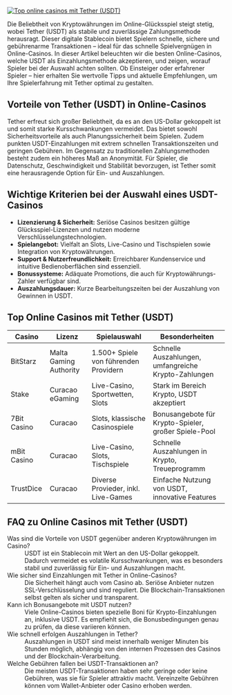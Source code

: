 [![Top online casinos mit Tether (USDT)](https://123-caf.pages.dev/gitsignup.png)](https://vrmoo.ru/Bt82HjjY)

<p>Die Beliebtheit von Kryptowährungen im Online-Glücksspiel steigt stetig, wobei Tether (USDT) als stabile und zuverlässige Zahlungsmethode herausragt. Dieser digitale Stablecoin bietet Spielern schnelle, sichere und gebührenarme Transaktionen – ideal für das schnelle Spielvergnügen in Online-Casinos. In dieser Artikel beleuchten wir die besten Online-Casinos, welche USDT als Einzahlungsmethode akzeptieren, und zeigen, worauf Spieler bei der Auswahl achten sollten. Ob Einsteiger oder erfahrener Spieler – hier erhalten Sie wertvolle Tipps und aktuelle Empfehlungen, um Ihre Spielerfahrung mit Tether optimal zu gestalten.</p>  <h2>Vorteile von Tether (USDT) in Online-Casinos</h2> <p>Tether erfreut sich großer Beliebtheit, da es an den US-Dollar gekoppelt ist und somit starke Kursschwankungen vermeidet. Das bietet sowohl Sicherheitsvorteile als auch Planungssicherheit beim Spielen. Zudem punkten USDT-Einzahlungen mit extrem schnellen Transaktionszeiten und geringen Gebühren. Im Gegensatz zu traditionellen Zahlungsmethoden besteht zudem ein höheres Maß an Anonymität. Für Spieler, die Datenschutz, Geschwindigkeit und Stabilität bevorzugen, ist Tether somit eine herausragende Option für Ein- und Auszahlungen.</p>  <h2>Wichtige Kriterien bei der Auswahl eines USDT-Casinos</h2> <ul> <li><strong>Lizenzierung & Sicherheit:</strong> Seriöse Casinos besitzen gültige Glücksspiel-Lizenzen und nutzen moderne Verschlüsselungstechnologien.</li> <li><strong>Spielangebot:</strong> Vielfalt an Slots, Live-Casino und Tischspielen sowie Integration von Kryptowährungen.</li> <li><strong>Support & Nutzerfreundlichkeit:</strong> Erreichbarer Kundenservice und intuitive Bedienoberflächen sind essenziell.</li> <li><strong>Bonussysteme:</strong> Adäquate Promotions, die auch für Kryptowährungs-Zahler verfügbar sind.</li> <li><strong>Auszahlungsdauer:</strong> Kurze Bearbeitungszeiten bei der Auszahlung von Gewinnen in USDT.</li> </ul>  <h2>Top Online Casinos mit Tether (USDT)</h2> <table> <thead> <tr> <th>Casino</th> <th>Lizenz</th> <th>Spielauswahl</th> <th>Besonderheiten</th> </tr> </thead> <tbody> <tr> <td>BitStarz</td> <td>Malta Gaming Authority</td> <td>1.500+ Spiele von führenden Providern</td> <td>Schnelle Auszahlungen, umfangreiche Krypto-Zahlungen</td> </tr> <tr> <td>Stake</td> <td>Curacao eGaming</td> <td>Live-Casino, Sportwetten, Slots</td> <td>Stark im Bereich Krypto, USDT akzeptiert</td> </tr> <tr> <td>7Bit Casino</td> <td>Curacao</td> <td>Slots, klassische Casinospiele</td> <td>Bonusangebote für Krypto-Spieler, großer Spiele-Pool</td> </tr> <tr> <td>mBit Casino</td> <td>Curacao</td> <td>Live-Casino, Slots, Tischspiele</td> <td>Schnelle Auszahlungen in Krypto, Treueprogramm</td> </tr> <tr> <td>TrustDice</td> <td>Curacao</td> <td>Diverse Provieder, inkl. Live-Games</td> <td>Einfache Nutzung von USDT, innovative Features</td> </tr> </tbody> </table>  <h2>FAQ zu Online Casinos mit Tether (USDT)</h2> <dl> <dt>Was sind die Vorteile von USDT gegenüber anderen Kryptowährungen im Casino?</dt> <dd>USDT ist ein Stablecoin mit Wert an den US-Dollar gekoppelt. Dadurch vermeidet es volatile Kursschwankungen, was es besonders stabil und zuverlässig für Ein- und Auszahlungen macht.</dd>  <dt>Wie sicher sind Einzahlungen mit Tether in Online-Casinos?</dt> <dd>Die Sicherheit hängt auch vom Casino ab. Seriöse Anbieter nutzen SSL-Verschlüsselung und sind reguliert. Die Blockchain-Transaktionen selbst gelten als sicher und transparent.</dd>  <dt>Kann ich Bonusangebote mit USDT nutzen?</dt> <dd>Viele Online-Casinos bieten spezielle Boni für Krypto-Einzahlungen an, inklusive USDT. Es empfiehlt sich, die Bonusbedingungen genau zu prüfen, da diese variieren können.</dd>  <dt>Wie schnell erfolgen Auszahlungen in Tether?</dt> <dd>Auszahlungen in USDT sind meist innerhalb weniger Minuten bis Stunden möglich, abhängig von den internen Prozessen des Casinos und der Blockchain-Verarbeitung.</dd>  <dt>Welche Gebühren fallen bei USDT-Transaktionen an?</dt> <dd>Die meisten USDT-Transaktionen haben sehr geringe oder keine Gebühren, was sie für Spieler attraktiv macht. Vereinzelte Gebühren können vom Wallet-Anbieter oder Casino erhoben werden.</dd> </dl>